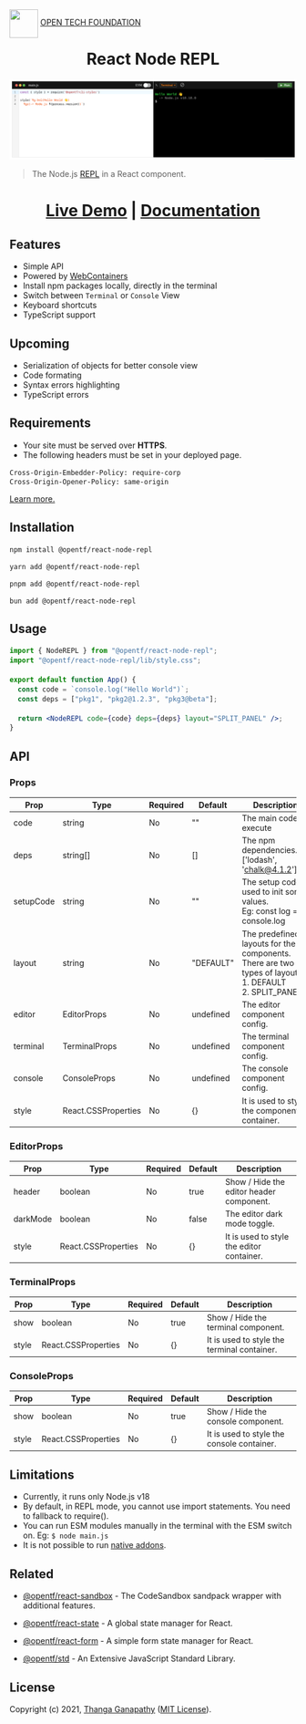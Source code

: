 <img align="left" src="https://open-tech-foundation.pages.dev/img/Logo.svg" width="50" height="50">

&nbsp;[OPEN TECH FOUNDATION](https://open-tech-foundation.pages.dev/)

<div align="center">

# React Node REPL

![Demo](./assets/Demo.png)

</div>

> The Node.js [REPL](https://en.wikipedia.org/wiki/Read%E2%80%93eval%E2%80%93print_loop) in a React component.

<div align="center">

# [Live Demo](https://node-repl.pages.dev/) | [Documentation](https://node-repl.pages.dev/docs)

</div>

## Features

- Simple API
- Powered by [WebContainers](https://webcontainers.io/)
- Install npm packages locally, directly in the terminal
- Switch between `Terminal` or `Console` View
- Keyboard shortcuts
- TypeScript support

## Upcoming

- Serialization of objects for better console view
- Code formating
- Syntax errors highlighting
- TypeScript errors

## Requirements

- Your site must be served over <strong>HTTPS</strong>.
- The following headers must be set in your deployed page.

```text
Cross-Origin-Embedder-Policy: require-corp
Cross-Origin-Opener-Policy: same-origin
```

<a href="https://webcontainers.io/guides/configuring-headers">
Learn more.
</a>

## Installation

```shell
npm install @opentf/react-node-repl
```

```shell
yarn add @opentf/react-node-repl
```

```shell
pnpm add @opentf/react-node-repl
```

```shell
bun add @opentf/react-node-repl
```

## Usage

```jsx
import { NodeREPL } from "@opentf/react-node-repl";
import "@opentf/react-node-repl/lib/style.css";

export default function App() {
  const code = `console.log("Hello World")`;
  const deps = ["pkg1", "pkg2@1.2.3", "pkg3@beta"];

  return <NodeREPL code={code} deps={deps} layout="SPLIT_PANEL" />;
}
```

## API

### Props

| Prop      | Type                | Required | Default   | Description                                                                                                      |
| --------- | ------------------- | -------- | --------- | ---------------------------------------------------------------------------------------------------------------- |
| code      | string              | No       | ""        | The main code to execute                                                                                         |
| deps      | string[]            | No       | []        | The npm dependencies.Eg: ['lodash', 'chalk@4.1.2']                                                               |
| setupCode | string              | No       | ""        | The setup code, used to init some values. <br/>Eg: const log = console.log                                       |
| layout    | string              | No       | "DEFAULT" | The predefined layouts for the components.<br/>There are two types of layout: <br/>1. DEFAULT<br/>2. SPLIT_PANEL |
| editor    | EditorProps         | No       | undefined | The editor component config.                                                                                     |
| terminal  | TerminalProps       | No       | undefined | The terminal component config.                                                                                   |
| console   | ConsoleProps        | No       | undefined | The console component config.                                                                                    |
| style     | React.CSSProperties | No       | {}        | It is used to style the component container.                                                                     |

### EditorProps

| Prop     | Type                | Required | Default | Description                               |
| -------- | ------------------- | -------- | ------- | ----------------------------------------- |
| header   | boolean             | No       | true    | Show / Hide the editor header component.  |
| darkMode | boolean             | No       | false   | The editor dark mode toggle.              |
| style    | React.CSSProperties | No       | {}      | It is used to style the editor container. |

### TerminalProps

| Prop  | Type                | Required | Default | Description                                 |
| ----- | ------------------- | -------- | ------- | ------------------------------------------- |
| show  | boolean             | No       | true    | Show / Hide the terminal component.         |
| style | React.CSSProperties | No       | {}      | It is used to style the terminal container. |

### ConsoleProps

| Prop  | Type                | Required | Default | Description                                |
| ----- | ------------------- | -------- | ------- | ------------------------------------------ |
| show  | boolean             | No       | true    | Show / Hide the console component.         |
| style | React.CSSProperties | No       | {}      | It is used to style the console container. |

## Limitations

- Currently, it runs only Node.js v18
- By default, in REPL mode, you cannot use import statements. You need to fallback to require().
- You can run ESM modules manually in the terminal with the ESM switch on. Eg: `$ node main.js`
- It is not possible to run [native addons](https://nodejs.org/api/addons.html).

## Related

- [@opentf/react-sandbox](https://github.com/Open-Tech-Foundation/react-sandbox) - The CodeSandbox sandpack wrapper with additional features.

- [@opentf/react-state](https://react-app-state.pages.dev/) - A global state manager for React.

- [@opentf/react-form](https://react-form.pages.dev/) - A simple form state manager for React.

- [@opentf/std](https://js-std.pages.dev/) - An Extensive JavaScript Standard Library.

## License

Copyright (c) 2021, [Thanga Ganapathy](https://github.com/Thanga-Ganapathy) ([MIT License](./LICENSE)).
